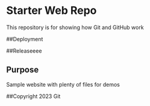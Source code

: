 # Starter Web Repo

This repository is for showing how Git and GitHub work

##Deployment

##Releaseeee

## Purpose

Sample website with plenty of files for demos

##Copyright
2023 Git